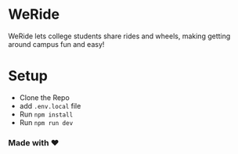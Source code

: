 # WeRide

WeRide lets college students share rides and wheels, making getting around campus fun and easy!

# Setup

- Clone the Repo
- add `.env.local` file
- Run `npm install`
- Run `npm run dev`

### Made with ❤️
